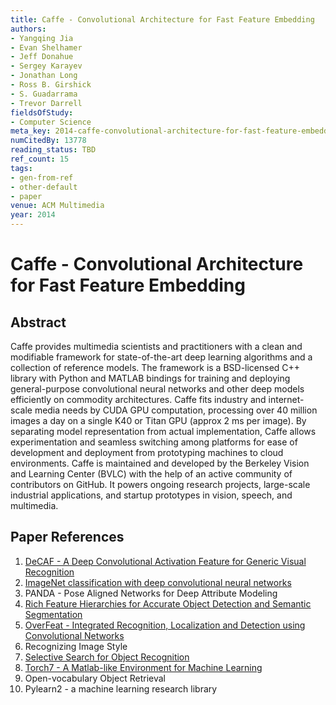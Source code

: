 ```yaml
---
title: Caffe - Convolutional Architecture for Fast Feature Embedding
authors:
- Yangqing Jia
- Evan Shelhamer
- Jeff Donahue
- Sergey Karayev
- Jonathan Long
- Ross B. Girshick
- S. Guadarrama
- Trevor Darrell
fieldsOfStudy:
- Computer Science
meta_key: 2014-caffe-convolutional-architecture-for-fast-feature-embedding
numCitedBy: 13778
reading_status: TBD
ref_count: 15
tags:
- gen-from-ref
- other-default
- paper
venue: ACM Multimedia
year: 2014
---
```


# Caffe - Convolutional Architecture for Fast Feature Embedding

## Abstract

Caffe provides multimedia scientists and practitioners with a clean and modifiable framework for state-of-the-art deep learning algorithms and a collection of reference models. The framework is a BSD-licensed C++ library with Python and MATLAB bindings for training and deploying general-purpose convolutional neural networks and other deep models efficiently on commodity architectures. Caffe fits industry and internet-scale media needs by CUDA GPU computation, processing over 40 million images a day on a single K40 or Titan GPU (approx 2 ms per image). By separating model representation from actual implementation, Caffe allows experimentation and seamless switching among platforms for ease of development and deployment from prototyping machines to cloud environments. Caffe is maintained and developed by the Berkeley Vision and Learning Center (BVLC) with the help of an active community of contributors on GitHub. It powers ongoing research projects, large-scale industrial applications, and startup prototypes in vision, speech, and multimedia.

## Paper References

1. [DeCAF - A Deep Convolutional Activation Feature for Generic Visual Recognition](2014-decaf-a-deep-convolutional-activation-feature-for-generic-visual-recognition)
2. [ImageNet classification with deep convolutional neural networks](2012-alexnet.md)
3. PANDA - Pose Aligned Networks for Deep Attribute Modeling
4. [Rich Feature Hierarchies for Accurate Object Detection and Semantic Segmentation](2014-rich-feature-hierarchies-for-accurate-object-detection-and-semantic-segmentation)
5. [OverFeat - Integrated Recognition, Localization and Detection using Convolutional Networks](2014-overfeat-integrated-recognition-localization-and-detection-using-convolutional-networks)
6. Recognizing Image Style
7. [Selective Search for Object Recognition](2013-selective-search-for-object-recognition)
8. [Torch7 - A Matlab-like Environment for Machine Learning](2011-torch7-a-matlab-like-environment-for-machine-learning)
9. Open-vocabulary Object Retrieval
10. Pylearn2 - a machine learning research library
